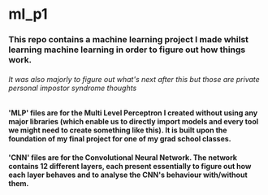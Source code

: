 # ml_p1

### This repo contains a machine learning project I made whilst learning machine learning in order to figure out how things work. 
###### It was also majorly to figure out what's next after this but those are private personal impostor syndrome thoughts

#### 'MLP' files are for the Multi Level Perceptron I created without using any major libraries (which enable us to directly import models and every tool we might need to create something like this). It is built upon the foundation of my final project for one of my grad school classes.

#### 'CNN' files are for the Convolutional Neural Network. The network contains 12 different layers, each present essentially to figure out how each layer behaves and to analyse the CNN's behaviour with/without them.
